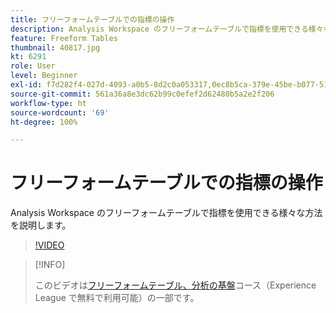 ```yaml
---
title: フリーフォームテーブルでの指標の操作
description: Analysis Workspace のフリーフォームテーブルで指標を使用できる様々な方法を説明します。
feature: Freeform Tables
thumbnail: 40817.jpg
kt: 6291
role: User
level: Beginner
exl-id: f7d282f4-027d-4093-a0b5-8d2c0a053317,0ec8b5ca-379e-45be-b077-514af318f42a
source-git-commit: 561a36a8e3dc62b99c0efef2d62480b5a2e2f206
workflow-type: ht
source-wordcount: '69'
ht-degree: 100%

---
```


# フリーフォームテーブルでの指標の操作

Analysis Workspace のフリーフォームテーブルで指標を使用できる様々な方法を説明します。

>[!VIDEO](https://video.tv.adobe.com/v/40817/?quality=12&learn=on)

>[!INFO]
>
> このビデオは[フリーフォームテーブル、分析の基盤](https://experienceleague.adobe.com/?recommended=Analytics-U-1-2020.3)コース（Experience League で無料で利用可能）の一部です。
